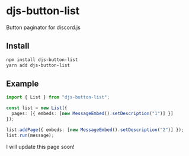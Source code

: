 # djs-button-list

Button paginator for discord.js

## Install

```bash
npm install djs-button-list
yarn add djs-button-list
```

## Example

```ts
import { List } from "djs-button-list";

const list = new List({
  pages: [{ embeds: [new MessageEmbed().setDescription("1")] }]
});

list.addPage({ embeds: [new MessageEmbed().setDescription("2")] });
list.run(message);
```

I will update this page soon!
